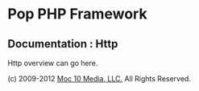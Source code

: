 Pop PHP Framework
=================

Documentation : Http
--------------------

Http overview can go here.

(c) 2009-2012 [Moc 10 Media, LLC.](http://www.moc10media.com) All Rights Reserved.
